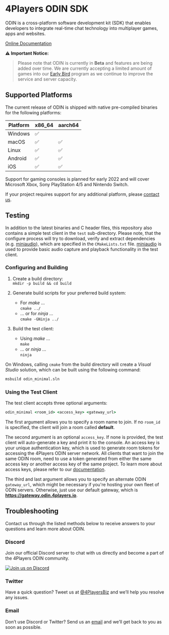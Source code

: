 # 4Players ODIN SDK

ODIN is a cross-platform software development kit (SDK) that enables developers to integrate real-time chat technology into multiplayer games, apps and websites.

[Online Documentation](https://developers.4players.io/odin)

**:warning: Important Notice:**

> Please note that ODIN is currently in **Beta** and features are being added over time. We are currently accepting a limited amount of games into our [Early Bird](https://www.4players.io/odin-application/) program as we continue to improve the service and server capacity.

## Supported Platforms

The current release of ODIN is shipped with native pre-compiled binaries for the following platforms:

| Platform | x86_64             | aarch64            |
| -------- | ------------------ | ------------------ |
| Windows  | :white_check_mark: |                    |
| macOS    | :white_check_mark: | :white_check_mark: |
| Linux    | :white_check_mark: | :white_check_mark: |
| Android  | :white_check_mark: | :white_check_mark: |
| iOS      | :white_check_mark: | :white_check_mark: |

Support for gaming consoles is planned for early 2022 and will cover Microsoft Xbox, Sony PlayStation 4/5 and Nintendo Switch.

If your project requires support for any additional platform, please [contact us](https://www.4players.io/contact-us/).

## Testing

In addition to the latest binaries and C header files, this repository also contains a simple test client in the `test` sub-directory. Please note, that the configure process will try to download, verify and extract dependencies (e.g. [miniaudio](https://miniaud.io)), which are specified in the `CMakeLists.txt` file. [miniaudio](https://miniaud.io) is used to provide basic audio capture and playback functionality in the test client.

### Configuring and Building

1. Create a build directory:  
   `mkdir -p build && cd build`

2. Generate build scripts for your preferred build system:

   - For _make_ ...  
     `cmake ../`
   - ... or for _ninja_ ...  
     `cmake -GNinja ../`

3. Build the test client:
   - Using _make_ ...  
     `make`
   - ... or _ninja_ ...  
     `ninja`

On Windows, calling `cmake` from the build directory will create a _Visual Studio_ solution, which can be built using the following command:

```bat
msbuild odin_minimal.sln
```

### Using the Test Client

The test client accepts three optional arguments:

```bat
odin_minimal <room_id> <access_key> <gateway_url>
```

The first argument allows you to specify a room name to join. If no `room_id` is specified, the client will join a room called **default**.

The second argument is an optional `access_key`. If none is provided, the test client will auto-generate a key and print it to the console. An access key is your unique authentication key, which is used to generate room tokens for accessing the 4Players ODIN server network. All clients that want to join the same ODIN room, need to use a token generated from either the same access key or another access key of the same project. To learn more about access keys, please refer to our [documentation](https://developers.4players.io/odin/guides/access-keys/).

The third and last argument allows you to specify an alternate ODIN `gateway_url`, which might be necessary if you're hosting your own fleet of ODIN servers. Otherwise, just use our default gateway, which is **https://gateway.odin.4players.io**.

## Troubleshooting

Contact us through the listed methods below to receive answers to your questions and learn more about ODIN.

### Discord

Join our official Discord server to chat with us directly and become a part of the 4Players ODIN community.

[![Join us on Discord](https://developers.4players.io/images/join_discord.png)](https://discord.gg/9yzdJNUGZS)

### Twitter

Have a quick question? Tweet us at [@4PlayersBiz](https://twitter.com/4PlayersBiz) and we’ll help you resolve any issues.

### Email

Don’t use Discord or Twitter? Send us an [email](mailto:odin@4players.io) and we’ll get back to you as soon as possible.
